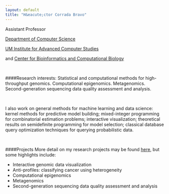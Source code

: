```yaml
---
layout: default
title: "H&eacute;ctor Corrada Bravo"
---
```


Assistant Professor

[Department of Computer Science]

[UM Institute for Advanced Computer Studies]

and [Center for Bioinformatics and Computational Biology]


[Department of Computer Science]: http://www.cs.umd.edu "UMD Computer Science"
[UM Institute for Advanced Computer Studies]: http://wwww.umiacs.umd.edu "UMIACS"
[Center for Bioinformatics and Computational Biology]: http://www.cbcb.umd.edu "CBCB"

&nbsp;

####Research interests:
Statistical and computational methods for high-throughput genomics. Computational epigenomics.  Metagenomics. Second-generation sequencing data quality assessment and analysis.

&nbsp;

I also work on general methods for machine learning and data science: kernel methods for predictive model building; mixed-integer programming for combinatorial estimation problems; interactive visualization; theoretical results on semidefinite programming for model selection; classical database query optimization techniques for querying probabilistic data. 

&nbsp;

####Projects
More detail on my research projects may be found <a href="projects.html">here</a>, but some highlights include:

- Interactive genomic data visualization
- Anti-profiles: classifying cancer using heterogeneity
- Computational epigenomics
- Metagenomics
- Second-generation sequencing data quality assessment and analysis

